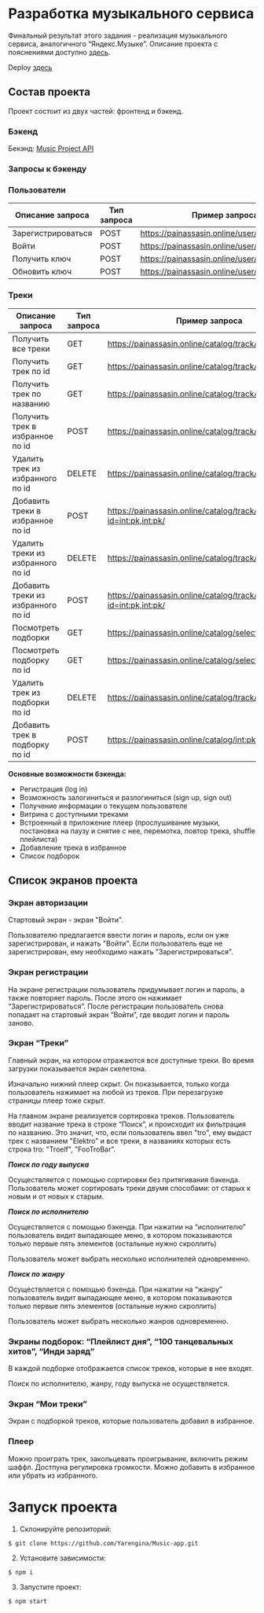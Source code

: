 # Разработка музыкального сервиса

Финальный результат этого задания - реализация музыкального сервиса, аналогичного “Яндекс.Музыке”. Описание проекта c пояснениями доступно [здесь](https://www.figma.com/community/file/1150022779859940953).

Deploy [здесь](https://sky-music-app.netlify.app/login)

## Состав проекта

Проект состоит из двух частей: фронтенд и бэкенд. 

### Бэкенд

Бекэнд: [Music Project API](https://painassasin.online/swagger/)

### Запросы к бэкенду

### **Пользователи**

| Описание запроса | Тип запроса | Пример запроса |
| --- | --- | --- |
| Зарегистрироваться | POST | https://painassasin.online/user/signup/ |
| Войти | POST | https://painassasin.online/user/login/ |
| Получить ключ | POST | https://painassasin.online/user/token/ |
| Обновить ключ | POST | https://painassasin.online/user/token/refresh/ |

### Треки

| Описание запроса | Тип запроса | Пример запроса |
| --- | --- | --- |
| Получить все треки | GET | https://painassasin.online/catalog/track/all/ |
| Получить трек по id | GET | https://painassasin.online/catalog/track/<id> |
| Получить трек по названию | GET | https://painassasin.online/catalog/track/<name> |
| Получить трек в избранное по id | POST | https://painassasin.online/catalog/track/int:pk/favorite/ |
| Удалить трек из избранного по id | DELETE | https://painassasin.online/catalog/track/int:pk/favorite/ |
| Добавить треки в избранное по id | POST | https://painassasin.online/catalog/track/favorite?id=int:pk,int:pk/ |
| Удалить треки из избранного по id | DELETE | https://painassasin.online/catalog/track/int:pk/favorite/ |
| Добавить треки из избранного по id | POST | https://painassasin.online/catalog/track/favorite?id=int:pk,int:pk/ |
| Посмотреть подборки | GET | https://painassasin.online/catalog/selection/ |
| Посмотреть подборку по id | GET | https://painassasin.online/catalog/selection/int:pk/ |
| Удалить трек из подборки по id | DELETE | https://painassasin.online/catalog/track/int:pk/delete/ |
| Добавить трек в подборку по id | POST | https://painassasin.online/catalog/int:pk/update/ |

**Основные возможности бэкенда:**

- Регистрация (log in)
- Возможность залогиниться и разлогиниться (sign up, sign out)
- Получение информации о текущем пользователе
- Витрина с доступными треками
- Встроенный в приложение плеер (прослушивание музыки, постановка на паузу и снятие с нее, перемотка, повтор трека, shuffle плейлиста)
- Добавление трека в избранное
- Список подборок

## Список экранов проекта

### Экран авторизации

Стартовый экран - экран "Войти".

Пользователю предлагается ввести логин и пароль, если он уже зарегистрирован, и нажать "Войти". Если пользователь еще не зарегистрирован, ему необходимо нажать "Зарегистрироваться". 

### Экран регистрации

На экране регистрации пользователь придумывает логин и пароль, а также повторяет пароль. После этого он нажимает “Зарегистрироваться”. После регистрации пользователь снова попадает на стартовый экран “Войти”, где вводит логин и пароль заново.

### Экран “Треки”

Главный экран, на котором отражаются все доступные треки. Во время загрузки показывается экран скелетона. 

Изначально нижний плеер скрыт. Он показывается, только когда пользователь нажимает на любой из треков. При перезагрузке страницы плеер тоже скрыт. 

На главном экране реализуется сортировка треков. Пользователь вводит название трека в строке “Поиск”, и происходит их фильтрация по названию. Это значит, что, если пользователь ввел "tro", ему выдаст трек с названием "Elektro" и все треки, в названиях которых есть строка tro: "Troelf", "FooTroBar”. 

***Поиск по году выпуска***

Осуществляется с помощью сортировки без притягивания бэкенда. Пользователь может сортировать треки двумя способами: от старых к новым и от новых к старым. 

***Поиск по исполнителю***

Осуществляется с помощью бэкенда. При нажатии на “исполнителю” пользователь видит выпадающее меню, в котором показываются только первые пять элементов (остальные нужно скроллить)

Пользователь может выбрать несколько исполнителей одновременно. 

***Поиск по жанру***

Осуществляется с помощью бэкенда. При нажатии на “жанру” пользователь видит выпадающее меню, в котором показываются только первые пять элементов (остальные нужно скроллить)

Пользователь может выбрать несколько жанров одновременно.

### Экраны подборок: “Плейлист дня”, “100 танцевальных хитов”, “Инди заряд”

В каждой подборке отображается список треков, которые в нее входят.

Поиск по исполнителю, жанру, году выпуска не осуществляется.

### Экран “Мои треки”

Экран с подборкой треков, которые пользователь добавил в избранное. 

### Плеер

Можно проиграть трек, закольцевать проигрывание, включить режим шаффл. Достпуна регулировка громкости. Можно добавить в избранное или убрать из избранного.

# Запуск проекта

1. Склонируйте репозиторий:

```
$ git clone https://github.com/Yarengina/Music-app.git
```

2. Установите зависимости:

```
$ npm i
```

3. Запустите проект:

```
$ npm start
```

